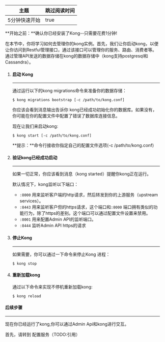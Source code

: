 | 主题          | 跳过阅读时间 |
| ------------- | ------------ |
| 5分钟快速开始 | true         |

**开始之前：**确认你已经安装了Kong--只需要花费1分钟!

在本节中，你将学习如何去管理你的kong实例。首先，我们让你启动kong，以便让你访问到Restful管理接口，通过该接口可以管理你的服务、路由、消费者等。通过管理API发送的数据存储在kong的数据存储中（kong支持postgresql和Cassandra）。

1. ####  启动 Kong

   ------

   通过运行以下的kong migrations命令来准备你的数据存储：

   ```shell
   $ kong migrations bootstrap [-c /path/to/kong.conf]
   ```

   你应该会看到消息输出告诉你 kong已经成功初始化你的数据库。如果没有，你可能在你的配置文件中配置了错误了数据库连接信息。

   现在让我们来启动kong:

   ```shell
   $ kong start [-c /path/to/kong.conf]
   ```

   **提示：**命令行接收你指定自己的配置文件选项(-c /path/to/kong.conf)

2. ####  验证kong已经成功启动

   ------

   如果一切正常，你应该看到消息（kong started）提醒你kong正在运行。

   默认情况下，kong监听以下端口：

   - `:8000` 用来监听客户端的http请求，然后转发到你的上游服务（upstream services）。
   - `:8443` 用来监听客户但的https请求，这个端口和`:8000` 端口拥有类似的功能行为，除了https的差别。这个端口可以通过配置文件设置来禁用。
   - `:8001` 用来配置Admin API的监听端口。
   - `:8444` 监听Admin API https的请求

3. ####  停止Kong

   ------

   如果需要，你可以通过一下命令来停止Kong 进程：

   ```shell
   $ kong stop
   ```

   

4. #### 重新加载kong

   通过以下命令来实现不停机重新加载kong:

   ```shell
   $ kong reload
   ```

   

#### 后续步骤

------

现在你已经运行了kong,你可以通过Admin Api和kong进行交互。

首先，请转到 配置服务（TODO:引用）
